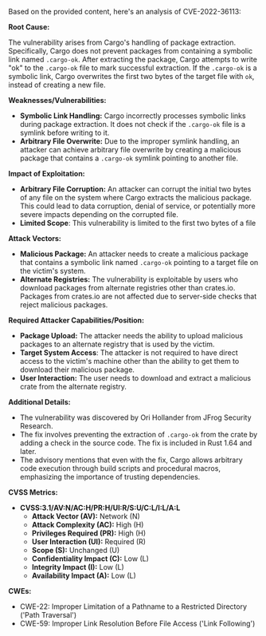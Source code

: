Based on the provided content, here's an analysis of CVE-2022-36113:

**Root Cause:**

The vulnerability arises from Cargo's handling of package extraction. Specifically, Cargo does not prevent packages from containing a symbolic link named `.cargo-ok`. After extracting the package, Cargo attempts to write "ok" to the `.cargo-ok` file to mark successful extraction. If the `.cargo-ok` is a symbolic link, Cargo overwrites the first two bytes of the target file with `ok`, instead of creating a new file.

**Weaknesses/Vulnerabilities:**

- **Symbolic Link Handling:** Cargo incorrectly processes symbolic links during package extraction. It does not check if the `.cargo-ok` file is a symlink before writing to it.
- **Arbitrary File Overwrite:** Due to the improper symlink handling, an attacker can achieve arbitrary file overwrite by creating a malicious package that contains a `.cargo-ok` symlink pointing to another file.

**Impact of Exploitation:**

- **Arbitrary File Corruption:** An attacker can corrupt the initial two bytes of any file on the system where Cargo extracts the malicious package. This could lead to data corruption, denial of service, or potentially more severe impacts depending on the corrupted file.
- **Limited Scope**: This vulnerability is limited to the first two bytes of a file

**Attack Vectors:**

- **Malicious Package:** An attacker needs to create a malicious package that contains a symbolic link named `.cargo-ok` pointing to a target file on the victim's system.
- **Alternate Registries:** The vulnerability is exploitable by users who download packages from alternate registries other than crates.io. Packages from crates.io are not affected due to server-side checks that reject malicious packages.

**Required Attacker Capabilities/Position:**

- **Package Upload:** The attacker needs the ability to upload malicious packages to an alternate registry that is used by the victim.
- **Target System Access**: The attacker is not required to have direct access to the victim's machine other than the ability to get them to download their malicious package.
- **User Interaction:** The user needs to download and extract a malicious crate from the alternate registry.

**Additional Details:**

- The vulnerability was discovered by Ori Hollander from JFrog Security Research.
- The fix involves preventing the extraction of `.cargo-ok` from the crate by adding a check in the source code. The fix is included in Rust 1.64 and later.
-  The advisory mentions that even with the fix, Cargo allows arbitrary code execution through build scripts and procedural macros, emphasizing the importance of trusting dependencies.

**CVSS Metrics:**
- **CVSS:3.1/AV:N/AC:H/PR:H/UI:R/S:U/C:L/I:L/A:L**
    - **Attack Vector (AV):** Network (N)
    - **Attack Complexity (AC):** High (H)
    - **Privileges Required (PR):** High (H)
    - **User Interaction (UI):** Required (R)
    - **Scope (S):** Unchanged (U)
    - **Confidentiality Impact (C):** Low (L)
    - **Integrity Impact (I):** Low (L)
    - **Availability Impact (A):** Low (L)

**CWEs:**
- CWE-22: Improper Limitation of a Pathname to a Restricted Directory ('Path Traversal')
- CWE-59: Improper Link Resolution Before File Access ('Link Following')